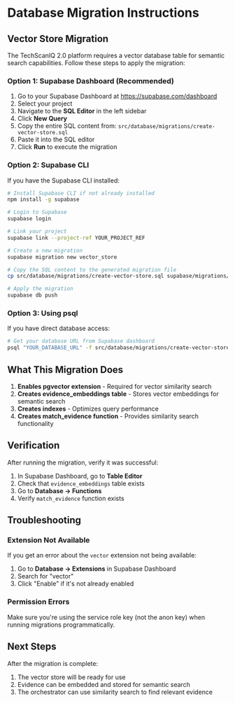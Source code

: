 # Database Migration Instructions

## Vector Store Migration

The TechScanIQ 2.0 platform requires a vector database table for semantic search capabilities. Follow these steps to apply the migration:

### Option 1: Supabase Dashboard (Recommended)

1. Go to your Supabase Dashboard at https://supabase.com/dashboard
2. Select your project
3. Navigate to the **SQL Editor** in the left sidebar
4. Click **New Query**
5. Copy the entire SQL content from: `src/database/migrations/create-vector-store.sql`
6. Paste it into the SQL editor
7. Click **Run** to execute the migration

### Option 2: Supabase CLI

If you have the Supabase CLI installed:

```bash
# Install Supabase CLI if not already installed
npm install -g supabase

# Login to Supabase
supabase login

# Link your project
supabase link --project-ref YOUR_PROJECT_REF

# Create a new migration
supabase migration new vector_store

# Copy the SQL content to the generated migration file
cp src/database/migrations/create-vector-store.sql supabase/migrations/[TIMESTAMP]_vector_store.sql

# Apply the migration
supabase db push
```

### Option 3: Using psql

If you have direct database access:

```bash
# Get your database URL from Supabase dashboard
psql "YOUR_DATABASE_URL" -f src/database/migrations/create-vector-store.sql
```

## What This Migration Does

1. **Enables pgvector extension** - Required for vector similarity search
2. **Creates evidence_embeddings table** - Stores vector embeddings for semantic search
3. **Creates indexes** - Optimizes query performance
4. **Creates match_evidence function** - Provides similarity search functionality

## Verification

After running the migration, verify it was successful:

1. In Supabase Dashboard, go to **Table Editor**
2. Check that `evidence_embeddings` table exists
3. Go to **Database → Functions**
4. Verify `match_evidence` function exists

## Troubleshooting

### Extension Not Available
If you get an error about the `vector` extension not being available:
1. Go to **Database → Extensions** in Supabase Dashboard
2. Search for "vector" 
3. Click "Enable" if it's not already enabled

### Permission Errors
Make sure you're using the service role key (not the anon key) when running migrations programmatically.

## Next Steps

After the migration is complete:
1. The vector store will be ready for use
2. Evidence can be embedded and stored for semantic search
3. The orchestrator can use similarity search to find relevant evidence